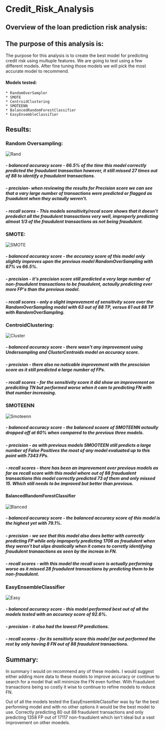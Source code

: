# Credit_Risk_Analysis

## Overview of the loan prediction risk analysis:


## The purpose of this analysis is:

The purpose for this analysis is to create the best model for predicting credit risk using multuple features. We are going to test using a few different models. After fine tuning those models we will pick the most accurate model to recommend. 

#### Models tested:

    * RandomOverSampler
    * SMOTE
    * CentroidClustering
    * SMOTEENN
    * BalancedRandomForestClassifier
    * EasyEnsembleClassifier 



## Results:

### Random Oversampling:
![Rand](https://github.com/austink24/Credit_Risk_Analysis/blob/main/Random_overSampling.png)

##### - balanced accuracy score - 66.5% of the time this model correctly predicted the fraudulant transaction however, it still missed 27 times out of 88 to identify a fraudulent transactions. 

##### - precision- when reviewing the results for Precision score we can see that a vary large number of transactions were predicted or flagged as fruadulent when they actaully weren't. 


##### - recall scores - This models sensitivity/recal score shows that it doesn't prededict all the fraudulent transactions very well, improperly predicting almost 1/3 of the fraudulent transactions as not being fraudulent.



### SMOTE:
![SMOTE](https://github.com/austink24/Credit_Risk_Analysis/blob/main/SMOTE.png)

##### - balanced accuracy score - the accuracy score of this model only slightly improves upon the previous model RandomOverSampling with 67% vs 66.5%.


##### - precision - it's precision score still predicted a very large number of non-fraudulent transactions to be fraudulent, actaully predicting ever more FP's than the previous model.

##### - recall scores - only a slight improvement of sensitivity score over the RandomOverSampling model with 63 out of 88 TP, versus 61 out 88 TP with RandomOverSampling.


### CentroidClustering:
![Cluster](https://github.com/austink24/Credit_Risk_Analysis/blob/main/Cluster_centroid.png)

##### - balanced accuracy score - there wasn't any improvement using Undersampling and ClusterCentroids model on accuracy score. 

##### - precision - there also no noticable improvement with the prescision score as it still predicted a large number of FPs.

##### - recall scores - for the sensitivity score it did show an improvement on prediciting TN  but performed worse when it cam to predicting FN with that number increasing.

### SMOTEENN
![Smoteenn](https://github.com/austink24/Credit_Risk_Analysis/blob/main/SMOOTENN.png)

##### - balanced accuracy score - the balanced scoore of SMOTEENN actaully dropped off at 60% when compared to the previous three models.

##### - precision - as with previous models SMOOTEEN still predicts a large number of False Positives the most of any model evaluated up to this point with 7343 FPs.

##### - recall scores - there has been an improvement over previous models as far as recall score with this model where out of 88 fraudualent transactions this model correctly predicted 73 of them and only missed 15. Which still needs to be improved but better than previous.


#### BalancedRandomForestClassifier
![Blanced](https://github.com/austink24/Credit_Risk_Analysis/blob/main/balanced_random.png)

##### - balanced accuracy score - the balanced accuracy score of this model is the highest yet with 79.1%.

##### - precision - we see that this model also does better with correctly predicting FP while only improperly predicting 1706 as fraudulent when they weren't but slips drastically when it comes to corretly identifying fraudulent tranaactions as seen by the increas in FN. 

##### - recall scores - with this model the recall score is actually performing worse as it missed 28 fruadulent transactions by predicting them to be non-fraudulent.


### EasyEnsembleClassifier 
![Easy](https://github.com/austink24/Credit_Risk_Analysis/blob/main/AdAboost.png)

##### - balanced accuracy score - this model performed best out of all the models tested with an accuracy score of 92.6%.

##### - precision -  it also had the lowest FP predictions.

##### - recall scores - for its sensitivty score this model far out performed the rest by only having 8 FN out of 88 fraudulent transactions.



## Summary:
In summary I would on recommend any of these models. I would suggest either adding more data to these models to improve accuracy or continue to search for a model that will minimize the FN even further. With Fraudulent transactions being so costly it wise to continue to refine models to reduce FN.

Out of all the models tested the EasyEnsembleClassifier was by far the best performing model and with no other options it would be the best model to use. Correctly predicting 80 out 88 fraudulent transactions and only predicting 1358 FP out of 17117 non-fraudulent which isn't ideal but a vast improvement on other moedels.

